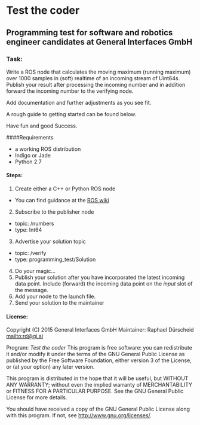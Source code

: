 # Test the coder
## Programming test for software and robotics engineer candidates at General Interfaces GmbH

### Task:
Write a ROS node that calculates the moving maximum (running maximum) over 1000 samples in (soft) realtime of an incoming stream of Uint64s.
Publish your result after processing the incoming number and in addition forward the incoming number to the verifying node.

Add documentation and further adjustments as you see fit.

A rough guide to getting started can be found below.

Have fun and good Success.

####Requirements
* a working ROS distribution
* Indigo or Jade
* Python 2.7

#### Steps:

1. Create either a C++ or Python ROS node
  * You can find guidance at the [ROS wiki](http://wiki.ros.org/ROS/Tutorials)
2. Subscribe to the publisher node
  * topic: /numbers
  * type: Int64
3. Advertise your solution topic
  * topic: /verify
  * type: programming_test/Solution
4. Do your magic...
5. Publish your solution after you have incorporated the latest incoming data point. 
Include (forward) the incoming data point on the *input* slot of the message.
6. Add your node to the launch file.
7. Send your solution to the maintainer


#### License:
Copyright (C) 2015 General Interfaces GmbH
Maintainer: Raphael Dürscheid <mailto:rd@gi.ai>

Program: *Test the coder*
This program is free software: you can redistribute it and/or modify
it under the terms of the GNU General Public License as published by
the Free Software Foundation, either version 3 of the License, or
(at your option) any later version.

This program is distributed in the hope that it will be useful,
but WITHOUT ANY WARRANTY; without even the implied warranty of
MERCHANTABILITY or FITNESS FOR A PARTICULAR PURPOSE.  See the
GNU General Public License for more details.

You should have received a copy of the GNU General Public License
along with this program.  If not, see <http://www.gnu.org/licenses/>.
